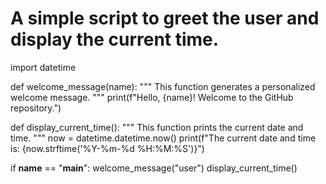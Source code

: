 # A simple script to greet the user and display the current time.
import datetime

def welcome_message(name):
    """
    This function generates a personalized welcome message.
    """
    print(f"Hello, {name}! Welcome to the GitHub repository.")

def display_current_time():
    """
    This function prints the current date and time.
    """
    now = datetime.datetime.now()
    print(f"The current date and time is: {now.strftime('%Y-%m-%d %H:%M:%S')}")

if __name__ == "__main__":
    welcome_message("user")
    display_current_time()
